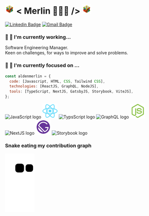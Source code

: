 # <img src="https://github.com/aldenfachetti/aldenfachetti/blob/master/rubik_cube_animation.gif" width="30"/> < Merlin 🧙🏼‍♀️ /> <img src="https://github.com/aldenfachetti/aldenfachetti/blob/master/rubik_cube_animation.gif" width="30"/>

[![Linkedin Badge](https://img.shields.io/badge/-LinkedIn-blue?style=flat-square&logo=Linkedin&logoColor=white&link=https://www.linkedin.com/in/alden-fachetti/)](https://www.linkedin.com/in/alden-fachetti)
[![Gmail Badge](https://img.shields.io/badge/-Gmail-c14438?style=flat-square&logo=Gmail&logoColor=white&link=mailto:aldenmerlin@gmail.com)](mailto:aldenmerlin@gmail.com)

### 🔭 🚀 I'm currently working...

Software Engineering Manager.<br>
Keen on challenges, for ways to improve and solve problems.

### 🌱 🧙 I'm currently focused on ...

```javascript
const aldenmerlin = {
  code: [Javascript, HTML, CSS, Tailwind CSS],
  technologies: [ReactJS, GraphQL, NodeJS],
  tools: [TypeScript, NextJS, GatsbyJS, Storybook, ViteJS],
};
```

<img width="50" alt="JavaScript logo" src="https://user-images.githubusercontent.com/12265786/163332940-949590c9-9c0a-4a3c-9b8d-813e43407fb6.png"> <img width="50" alt="ReactJS logo" src="https://github.com/aldenfachetti/aldenfachetti/blob/master/reactjs.png"> <img width="50" alt="TypsScript logo" src="https://user-images.githubusercontent.com/12265786/221130531-224cb529-cf28-48ac-b8ac-ab551fd6635e.png"> <img width="50" alt="GraphQL logo" src="https://user-images.githubusercontent.com/12265786/221132237-3a1952ea-b07d-4c65-89a6-1a51c2aba129.png"> <img width="50" alt="NodeJS logo" src="https://github.com/aldenfachetti/aldenfachetti/blob/master/nodejs.png"> <img width="50" alt="NextJS logo" src="https://user-images.githubusercontent.com/12265786/221136077-62c05418-04c4-4c0c-bcf7-947d16d31347.png"> <img width="50" alt="GatsbyJS logo" src="https://github.com/aldenfachetti/aldenfachetti/blob/master/gatsbyjs.png"> <img height="45" alt="Storybook logo" src="https://user-images.githubusercontent.com/12265786/221134849-1afbfcd7-e9ff-4bf4-8ddb-ba2a910737f6.png">

 ### Snake eating my contribution graph
![snake gif](https://github.com/aldenfachetti/aldenfachetti/blob/output/github-contribution-grid-snake.svg)
